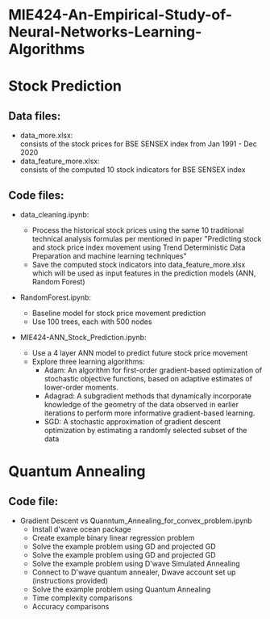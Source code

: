 # MIE424-An-Empirical-Study-of-Neural-Networks-Learning-Algorithms


# Stock Prediction 
## Data files:
- data_more.xlsx:     
consists of the stock prices for BSE SENSEX index from Jan 1991 - Dec 2020    
- data_feature_more.xlsx:    
consists of the computed 10 stock indicators for BSE SENSEX index


## Code files:
- data_cleaning.ipynb:    
   - Process the historical stock prices using the same 10 traditional technical analysis formulas per mentioned in paper "Predicting stock and stock price index movement using Trend Deterministic Data Preparation and machine learning techniques"
   - Save the computed stock indicators into data_feature_more.xlsx which will be used as input features in the prediction models (ANN, Random Forest)

- RandomForest.ipynb:
  - Baseline model for stock price movement prediction
  - Use 100 trees, each with 500 nodes

- MIE424-ANN_Stock_Prediction.ipynb:
  - Use a 4 layer ANN model to predict future stock price movement
  - Explore three learning algorithms:
    - Adam: An algorithm for first-order gradient-based optimization of stochastic objective functions, based on adaptive estimates of lower-order moments.
    - Adagrad: A subgradient methods that dynamically incorporate knowledge of the geometry of the data observed in earlier iterations to perform more informative gradient-based learning.
    - SGD: A stochastic approximation of gradient descent optimization by estimating a randomly selected subset of the data


# Quantum Annealing
## Code file:
- Gradient Descent vs Quanntum_Annealing_for_convex_problem.ipynb
   - Install d'wave ocean package   
   - Create example binary linear regression problem
   - Solve the example problem using GD and projected GD
   - Solve the example problem using GD and projected GD
   - Solve the example problem using D'wave Simulated Annealing   
   - Connect to D'wave quantum annealer, Dwave account set up (instructions provided) 
   - Solve the example problem using Quantum Annealing
   - Time complexity comparisons
   - Accuracy comparisons
